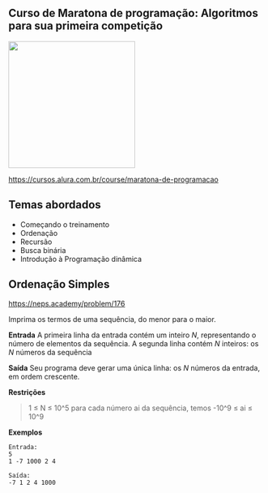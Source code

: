 Curso de Maratona de programação: Algoritmos para sua primeira competição
---------
<img src="https://www.alura.com.br/assets/api/cursos/maratona-de-programacao.svg" data-canonical-src="https://www.alura.com.br/assets/api/cursos/maratona-de-programacao.svg" width="250" height="250" />

https://cursos.alura.com.br/course/maratona-de-programacao

## Temas abordados
* Começando o treinamento
* Ordenação
* Recursão
* Busca binária
* Introdução à Programação dinâmica


## Ordenação Simples

https://neps.academy/problem/176

Imprima os termos de uma sequência, do menor para o maior.


**Entrada**
A primeira linha da entrada contém um inteiro *N*, representando o número de elementos da sequência.
A segunda linha contém *N* inteiros: os *N* números da sequência


**Saída**
Seu programa deve gerar uma única linha: os *N* números da entrada, em ordem crescente.


**Restrições**
> 1 ≤ N ≤ 10^5
> para cada número ai da sequência, temos -10^9 ≤ ai ≤ 10^9

**Exemplos**

```
Entrada:
5
1 -7 1000 2 4

Saída:
-7 1 2 4 1000
````
